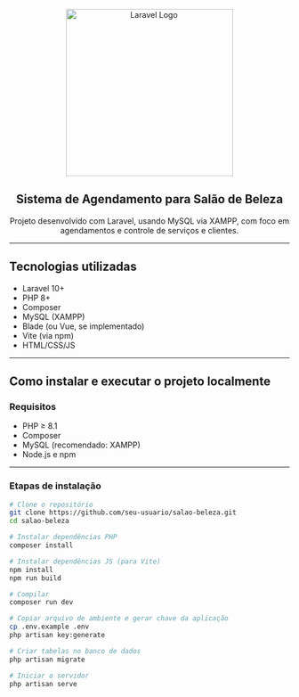 <p align="center">
  <a href="https://laravel.com" target="_blank">
    <img src="https://raw.githubusercontent.com/laravel/art/master/logo-lockup/5%20SVG/2%20CMYK/1%20Full%20Color/laravel-logolockup-cmyk-red.svg" width="300" alt="Laravel Logo">
  </a>
</p>

<h2 align="center">Sistema de Agendamento para Salão de Beleza</h2>

<p align="center">
  Projeto desenvolvido com Laravel, usando MySQL via XAMPP, com foco em agendamentos e controle de serviços e clientes.
</p>

---

## Tecnologias utilizadas

- Laravel 10+
- PHP 8+
- Composer
- MySQL (XAMPP)
- Blade (ou Vue, se implementado)
- Vite (via npm)
- HTML/CSS/JS

---

## Como instalar e executar o projeto localmente

### Requisitos

- PHP ≥ 8.1
- Composer
- MySQL (recomendado: XAMPP)
- Node.js e npm

---

### Etapas de instalação

```bash
# Clone o repositório
git clone https://github.com/seu-usuario/salao-beleza.git
cd salao-beleza

# Instalar dependências PHP
composer install

# Instalar dependências JS (para Vite)
npm install
npm run build

# Compilar
composer run dev 

# Copiar arquivo de ambiente e gerar chave da aplicação
cp .env.example .env
php artisan key:generate

# Criar tabelas no banco de dados
php artisan migrate

# Iniciar o servidor
php artisan serve
